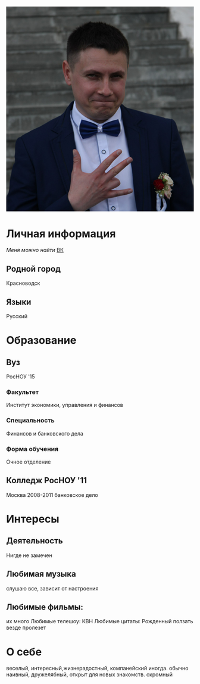 ![](моя%20фото%20.png)
# Личная информация

*Mеня можно найти* [ВК](https://vk.com/drebidntv)

## Родной город

Красноводск

## Языки

Русский

# Образование

## Вуз

РосНОУ '15

### Факультет

Институт экономики, управления и финансов

### Специальность

Финансов и банковского дела

### Форма обучения

Очное отделение

## Колледж РосНОУ '11

Москва 2008-2011
банковское дело

# Интересы

## Деятельность

Нигде не замечен

## Любимая музыка

слушаю все, зависит от настроения
## Любимые фильмы:
их много
Любимые телешоу:
КВН
Любимые цитаты:
Рожденный ползать везде пролезет

# О себе

веселый, интересный,жизнерадостный, компанейский иногда.
обычно наивный, дружелябный, открыт для новых знакомств. скромный
